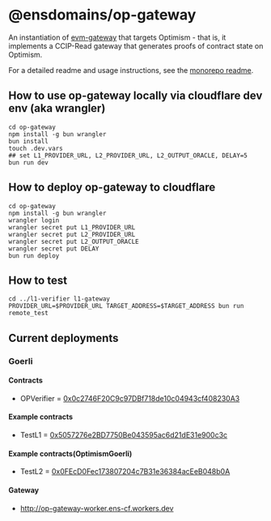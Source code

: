 # @ensdomains/op-gateway

An instantiation of [evm-gateway](https://github.com/ensdomains/evmgateway/tree/main/evm-gateway) that targets Optimism - that is, it implements a CCIP-Read gateway that generates proofs of contract state on Optimism.

For a detailed readme and usage instructions, see the [monorepo readme](https://github.com/ensdomains/evmgateway/tree/main).

## How to use op-gateway locally via cloudflare dev env (aka wrangler)

```
cd op-gateway
npm install -g bun wrangler
bun install
touch .dev.vars
## set L1_PROVIDER_URL, L2_PROVIDER_URL, L2_OUTPUT_ORACLE, DELAY=5
bun run dev
```

## How to deploy op-gateway to cloudflare

```
cd op-gateway
npm install -g bun wrangler
wrangler login
wrangler secret put L1_PROVIDER_URL
wrangler secret put L2_PROVIDER_URL
wrangler secret put L2_OUTPUT_ORACLE
wrangler secret put DELAY
bun run deploy
```

## How to test

```
cd ../l1-verifier l1-gateway
PROVIDER_URL=$PROVIDER_URL TARGET_ADDRESS=$TARGET_ADDRESS bun run remote_test
```

## Current deployments

### Goerli

#### Contracts

- OPVerifier = [0x0c2746F20C9c97DBf718de10c04943cf408230A3](https://goerli.etherscan.io/address/0x0c2746F20C9c97DBf718de10c04943cf408230A3)

#### Example contracts

- TestL1 = [0x5057276e2BD7750Be043595ac6d21dE31e900c3c](https://goerli.etherscan.io/address/0x5057276e2BD7750Be043595ac6d21dE31e900c3c)

#### Example contracts(OptimismGoerli)

- TestL2 = [0x0FEcD0Fec173807204c7B31e36384acEeB048b0A](https://goerli-optimism.etherscan.io/address/0x0FEcD0Fec173807204c7B31e36384acEeB048b0A)

#### Gateway

- http://op-gateway-worker.ens-cf.workers.dev

